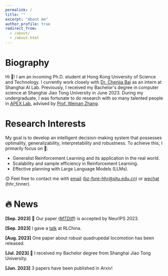 ```yaml
---
permalink: /
title: ""
excerpt: "About me"
author_profile: true
redirect_from: 
  - /about/
  - /about.html
---
```

<meta charset="utf-8">

# Biography
Hi &#129303;! I am an incoming Ph.D. student at Hong Kong University of Science and Technology. I currently work closely with [Dr. Chenjia Bai](https://baichenjia.github.io/) as an intern at Shanghai AI Lab. Previously, I received my Bachelor's degree in computer science at Shanghai Jiao Tong University in June 2023. During my undergraduate, I was fortunate to do research with so many talented people in [APEX Lab](https://apex.sjtu.edu.cn/), advised by [Prof. Weinan Zhang](http://wnzhang.net/).

# Research Interests
My goal is to develop an intelligent decision-making system that possesses optimality, generalizability, interpretability and robustness. To achieve this, I primarily focus on &#129300;:
* Generalist Reinforcement Learning and its application in the real world.
* Scalability and sample efficiency in Reinforcement Learning.
* Effective planning with Large Language Models (LLMs).

 &#128522; Feel free to contact me with <u>email</u> (<a href="bz-fore-hhr@sjtu.edu.cn">bz-fore-hhr@sjtu.edu.cn</a>) or <u>wechat</u> (hhr_tinner).

# &#128293; News
<strong>[Sep. 2023]</strong> &#127881; Our paper ([*MTDiff*](https://arxiv.org/abs/2305.18459)) is accepted by NeurIPS 2023.

<strong>[Sep. 2023]</strong> I gave a [talk](https://www.bilibili.com/video/BV1hu4y1y7sC/?spm_id_from=333.999.0.0) at RLChina.

<strong>[Aug. 2023]</strong> One paper about robust quadrupedal locomotion has been released.

<strong>[Jul. 2023]</strong> &#127881; I received my Bachelor degree from Shanghai Jiao Tong University.

<strong>[Jun. 2023]</strong> 3 papers have been published in Arxiv!
